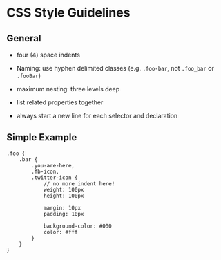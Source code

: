 # CSS Style Guidelines

## General

* four (4) space indents

* Naming: use hyphen delimited classes (e.g. `.foo-bar`, not `.foo_bar` or `.fooBar`)

* maximum nesting: three levels deep

* list related properties together

* always start a new line for each selector and declaration

## Simple Example
```
.foo {
    .bar {
        .you-are-here,
        .fb-icon,
        .twitter-icon {
            // no more indent here!
            weight: 100px
            height: 100px
            
            margin: 10px
            padding: 10px
            
            background-color: #000
            color: #fff
        }
    }
}
```



